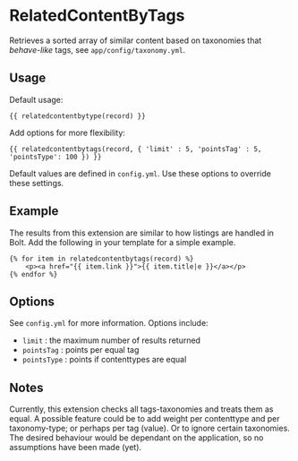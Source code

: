 RelatedContentByTags
====================

Retrieves a sorted array of similar content based on taxonomies that _behave-like_ tags, see `app/config/taxonomy.yml`.


Usage
-----

Default usage:

    {{ relatedcontentbytype(record) }}

Add options for more flexibility:

    {{ relatedcontentbytags(record, { 'limit' : 5, 'pointsTag' : 5, 'pointsType': 100 }) }}

Default values are defined in `config.yml`. Use these options to override these settings.


Example
-------

The results from this extension are similar to how listings are handled in Bolt.
Add the following in your template for a simple example.

    {% for item in relatedcontentbytags(record) %}
        <p><a href="{{ item.link }}">{{ item.title|e }}</a></p>
    {% endfor %}


Options
-------

See `config.yml` for more information. Options include:

* `limit`      : the maximum number of results returned
* `pointsTag`  : points per equal tag
* `pointsType` : points if contenttypes are equal


Notes
-----

Currently, this extension checks all tags-taxonomies and treats them as equal.
A possible feature could be to add weight per contenttype and per taxonomy-type;
or perhaps per tag (value). Or to ignore certain taxonomies. The desired
behaviour would be dependant on the application, so no assumptions have been
made (yet).